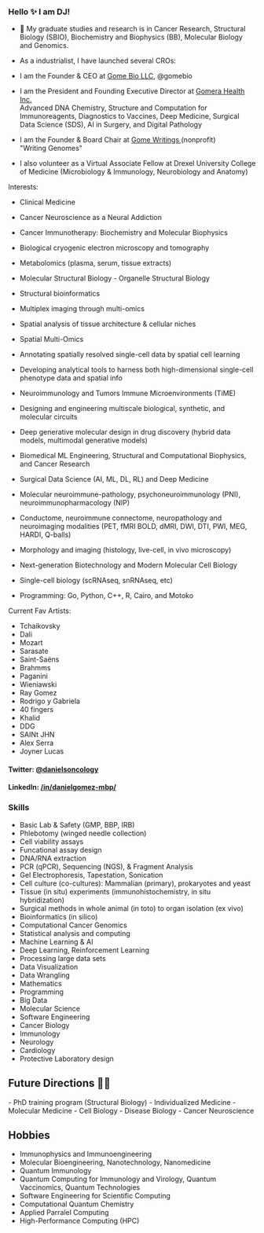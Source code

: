 ### Hello ✨  I am DJ!

- 🔭 My graduate studies and research is in Cancer Research, Structural Biology (SBIO), Biochemistry and Biophysics (BB), Molecular Biology and Genomics.

- As a industrialist, I have launched several CROs: 

- I am the Founder & CEO at <a href=https://gome.bio>Gome Bio LLC</a>, @gomebio <br> 

- I am the President and Founding Executive Director at <a href=https://gomera.io>Gomera Health Inc.</a><br>
Advanced DNA Chemistry, Structure and Computation for Immunoreagents, Diagnostics to Vaccines, Deep Medicine, 
Surgical Data Science (SDS), AI in Surgery, and Digital Pathology

- I am the Founder & Board Chair at <a href=https://gomewritings.org>Gome Writings </a>(nonprofit) <br>
"Writing Genomes" 

- I also volunteer as a Virtual Associate Fellow at Drexel University College of Medicine (Microbiology & Immunology, Neurobiology and Anatomy)

Interests:
- Clinical Medicine
- Cancer Neuroscience as a Neural Addiction
- Cancer Immunotherapy: Biochemistry and Molecular Biophysics
- Biological cryogenic electron microscopy and tomography 
- Metabolomics (plasma, serum, tissue extracts)
- Molecular Structural Biology - Organelle Structural Biology
- Structural bioinformatics


- Multiplex imaging through multi-omics 
- Spatial analysis of tissue architecture & cellular niches
- Spatial Multi-Omics
- Annotating spatially resolved single-cell data by spatial cell learning
- Developing analytical tools to harness both high-dimensional single-cell phenotype data and spatial info
- Neuroimmunology and Tumors Immune Microenvironments (TiME)
- Designing and engineering multiscale biological, synthetic, and molecular circuits
- Deep generative molecular design in drug discovery (hybrid data models, multimodal generative models)

- Biomedical ML Engineering, Structural and Computational Biophysics, and Cancer Research
- Surgical Data Science (AI, ML, DL, RL) and Deep Medicine
- Molecular neuroimmune-pathology, psychoneuroimmunology (PNI), neuroimmunopharmacology (NIP)
- Conductome, neuroimmune connectome, neuropathology and neuroimaging modalities (PET, fMRI BOLD, dMRI, DWI, DTI, PWI, MEG, HARDI, Q-balls)
- Morphology and imaging (histology, live-cell, in vivo microscopy)
 
- Next-generation Biotechnology and Modern Molecular Cell Biology
- Single-cell biology (scRNAseq, snRNAseq, etc)

- Programming: Go, Python, C++, R, Cairo, and Motoko 


Current Fav Artists:
- Tchaikovsky
- Dali
- Mozart
- Sarasate
- Saint-Saëns
- Brahmms
- Paganini
- Wieniawski
- Ray Gomez
- Rodrigo y Gabriela
- 40 fingers
- Khalid
- DDG
- SAINt JHN
- Alex Serra
- Joyner Lucas


#### Twitter: [@danielsoncology](https://twitter.com/danielsoncology) 
#### LinkedIn: [/in/danielgomez-mbp/](https://www.linkedin.com/in/danielgomez-mbp) 

### Skills

- Basic Lab & Safety (GMP, BBP, IRB)	
- Phlebotomy (winged needle collection)
- Cell viability assays
- Funcational assay design
- DNA/RNA extraction
- PCR (qPCR), Sequencing (NGS), & Fragment Analysis
- Gel Electrophoresis, Tapestation, Sonication
- Cell culture (co-cultures): Mammalian (primary), prokaryotes and yeast 
- Tissue (in situ) experiments (immunohistochemistry, in situ hybridization)
- Surgical methods in whole animal (in toto) to organ isolation (ex vivo)
- Bioinformatics (in silico)
- Computational Cancer Genomics 
- Statistical analysis and computing
- Machine Learning & AI
- Deep Learning, Reinforcement Learning
- Processing large data sets
- Data Visualization
- Data Wrangling
- Mathematics
- Programming
- Big Data
- Molecular Science
- Software Engineering
- Cancer Biology
- Immunology
- Neurology
- Cardiology
- Protective Laboratory design

	
<h2>Future Directions &#x1F468;&#x200D;&#x1F4BB;</h2>
- PhD training program (Structural Biology)
- Individualized Medicine
- Molecular Medicine
- Cell Biology
- Disease Biology
- Cancer Neuroscience

## Hobbies
- Immunophysics and Immunoengineering
- Molecular Bioengineering, Nanotechnology, Nanomedicine
- Quantum Immunology
- Quantum Computing for Immunology and Virology, Quantum Vaccinomics, Quantum Technologies
- Software Engineering for Scientific Computing
- Computational Quantum Chemistry
- Applied Parralel Computing
- High-Performance Computing (HPC)

	
</html>

